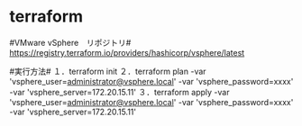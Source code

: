 # terraform

#VMware vSphere　リポジトリ#
https://registry.terraform.io/providers/hashicorp/vsphere/latest

#実行方法#
１．terraform init
２．terraform plan -var 'vsphere_user=administrator@vsphere.local' -var 'vsphere_password=xxxx' -var 'vsphere_server=172.20.15.11'
３．terraform apply -var 'vsphere_user=administrator@vsphere.local' -var 'vsphere_password=xxxx' -var 'vsphere_server=172.20.15.11'
